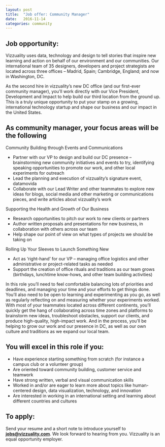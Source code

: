 ```yaml
---
layout: post
title:  "Job offer: Community Manager"
date:   2016-11-14 
categories: community
---
```


## Job opportunity:

Vizzuality uses data, technology and design to tell stories that inspire new learning and action on behalf of our environment and our communities. Our international team of 35 designers, developers and project strategists are located across three offices – Madrid, Spain; Cambridge, England; and now in Washington, DC. 

As the second hire in vizzuality’s new DC office (and our first-ever community manager), you’ll work directly with our Vice President, Development and Impact to help build our third location from the ground up. This is a truly unique opportunity to put your stamp on a growing, international technology startup and shape our business and our impact in the United States.

## As community manager, your focus areas will be the following

Community Building through Events and Communications
* Partner with our VP to design and build our DC presence – brainstorming new community initiatives and events to try, identifying speaking opportunities to promote our work, and other local experiments for outreach
* Lead the planning and execution of vizzuality’s signature event, datamovida
* Collaborate with our Lead Writer and other teammates to explore new ideas for blogs, social media and other marketing or communications pieces, and write articles about vizzuality’s work

Supporting the Health and Growth of Our Business
* Research opportunities to pitch our work to new clients or partners 
* Author written proposals and presentations for new business, in collaboration with others across our team
* Help shape our point of view on what types of projects we should be taking on


Rolling Up Your Sleeves to Launch Something New
* Act as ‘right-hand’ for our VP – managing office logistics and other administrative or project-related tasks as needed
* Support the creation of office rituals and traditions as our team grows (birthdays, lunchtime know-hows, and other team building activities)

In this role you’ll need to feel comfortable balancing lots of priorities and deadlines, and managing your time and your efforts to get things done. You’ll also need to be open to learning and experimenting as you go, as well as regularly reflecting on and measuring whether your experiments worked. With most of your teammates located across different continents, you’ll quickly get the hang of collaborating across time zones and platforms to brainstorm new ideas, troubleshoot obstacles, support our clients, and produce high-quality, high-impact work. And in the process, you’ll be helping to grow our work and our presence in DC, as well as our own culture and traditions as we expand our local team.

## You will excel in this role if you:
* Have experience starting something from scratch (for instance a campus club or a volunteer group)
* Are oriented toward community building, customer service and teamwork
* Have strong written, verbal and visual communication skills
* Worked in and/or are eager to learn more about topics like human-centered design, data visualization, technology, and innovation 
* Are interested in working in an international setting and learning about different countries and cultures


## To apply:
Send your resume and a short note to introduce yourself to **[jobs@vizzuality.com](mailto:jobs@vizzuality.com)**. We look forward to hearing from you. Vizzuality is an equal opportunity employer.  
